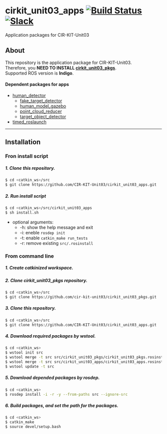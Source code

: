 # cirkit_unit03_apps [![Build Status](https://travis-ci.org/CIR-KIT-Unit03/cirkit_unit03_apps.svg?branch)](https://travis-ci.org/CIR-KIT-Unit03/cirkit_unit03_apps) [![Slack](https://img.shields.io/badge/Slack-CIR--KIT-blue.svg)](http://cir-kit.slack.com/messages/unit03_apps)
Application packages for CIR-KIT-Unit03

## About
This repository is the application package for CIR-KIT-Unit03.  
Therefore, you **NEED TO INSTALL [cirkit_unit03_pkgs](https://github.com/CIR-KIT-Unit03/cirkit_unit03_pkgs)**.  
Supported ROS version is **Indigo**.

#### Dependent packages for apps
- [human_detector](https://github.com/CIR-KIT/human_detector)
  - [fake_target_detector](https://github.com/CIR-KIT/human_detector/tree/master/fake_target_detector)
  - [human_model_gazebo](https://github.com/CIR-KIT/human_detector/tree/master/human_model_gazebo)
  - [point_cloud_reducer](https://github.com/CIR-KIT/human_detector/tree/master/point_cloud_reducer)
  - [target_object_detector](https://github.com/CIR-KIT/human_detector/tree/master/target_obejct_detector)
- [timed_roslaunch](https://github.com/MoriKen254/timed_roslaunch)

---
## Installation
### Fron install script
##### 1. Clone this repository.
```bash
$ cd <catkin_ws>/src
$ git clone https://github.com/CIR-KIT-Unit03/cirkit_unit03_apps.git
```

##### 2. Run install script
```bash
$ cd <catkin_ws>/src/cirkit_unit03_apps
$ sh install.sh
```
- optional arguments:
  * -h: show the help message and exit
  * -i: eneble `rosdep init`
  * -t: enable `catkin_make run_tests`
  * -r: remove existing `src/.rosinstall`

### From command line
##### 1. Create **catkinized**  workspace.
##### 2. Clone cirkit_unit03_pkgs repository.
```bash
$ cd <catkin_ws>/src
$ git clone https://github.com/cir-kit-unit03/cirkit_unit03_pkgs.git
```
##### 3. Clone this repository.
```bash
$ cd <catkin_ws>/src
$ git clone https://github.com/CIR-KIT-Unit03/cirkit_unit03_apps.git
```
##### 4. Download required packages by wstool.
```bash
$ cd <catkin_ws>
$ wstool init src
$ wstool merge -t src src/cirkit_unit03_pkgs/cirkit_unit03_pkgs.rosinstall
$ wstool merge -t src src/cirkit_unit03_apps/cirkit_unit03_apps.rosinstall
$ wstool update -t src
```
##### 5. Download depended packages by rosdep.
```bash
$ cd <catkin_ws>
$ rosdep install -i -r -y --from-paths src --ignore-src
```
##### 6. Build packages, and set the path for the packages.
```bash
$ cd <catkin_ws>
$ catkin_make
$ source devel/setup.bash
```
